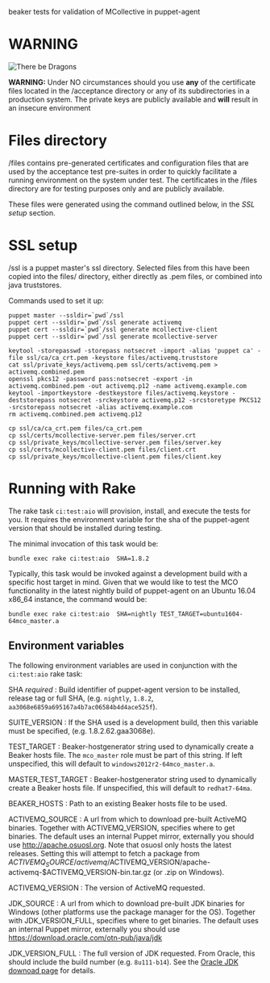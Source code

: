 beaker tests for validation of MCollective in puppet-agent

# WARNING

![There be Dragons](http://upload.wikimedia.org/wikipedia/commons/thumb/b/bc/Chinese_black_dragon.svg/235px-Chinese_black_dragon.svg.png)

**WARNING:** Under NO circumstances should you use **any** of the
certificate files located in the /acceptance directory or any of
its subdirectories in a production system. The private keys are
publicly available and **will** result in an insecure environment

# Files directory

/files contains pre-generated certificates and configuration files
that are used by the acceptance test pre-suites in order to quickly
facilitate a running environment on the system under test. The
certificates in the /files directory are for testing purposes only
and are publicly available.

These files were generated using the command outlined below, in the
*SSL setup* section.

# SSL setup

/ssl is a puppet master's ssl directory.  Selected files from this
have been copied into the files/ directory, either directly as .pem
files, or combined into java truststores.

Commands used to set it up:

    puppet master --ssldir=`pwd`/ssl
    puppet cert --ssldir=`pwd`/ssl generate activemq
    puppet cert --ssldir=`pwd`/ssl generate mcollective-client
    puppet cert --ssldir=`pwd`/ssl generate mcollective-server

    keytool -storepasswd -storepass notsecret -import -alias 'puppet ca' -file ssl/ca/ca_crt.pem -keystore files/activemq.truststore
    cat ssl/private_keys/activemq.pem ssl/certs/activemq.pem > activemq.combined.pem
    openssl pkcs12 -password pass:notsecret -export -in activemq.combined.pem -out activemq.p12 -name activemq.example.com
    keytool -importkeystore -destkeystore files/activemq.keystore -deststorepass notsecret -srckeystore activemq.p12 -srcstoretype PKCS12 -srcstorepass notsecret -alias activemq.example.com
    rm activemq.combined.pem activemq.p12

    cp ssl/ca/ca_crt.pem files/ca_crt.pem
    cp ssl/certs/mcollective-server.pem files/server.crt
    cp ssl/private_keys/mcollective-server.pem files/server.key
    cp ssl/certs/mcollective-client.pem files/client.crt
    cp ssl/private_keys/mcollective-client.pem files/client.key

# Running with Rake

The rake task `ci:test:aio` will provision, install, and execute the tests
for you. It requires the environment variable for the sha of the puppet-agent
version that should be installed during testing.

The minimal invocation of this task would be:
```
bundle exec rake ci:test:aio  SHA=1.8.2
```

Typically, this task would be invoked against a development build with a
specific host target in mind. Given that we would like to test the MCO
functionality in the latest nightly build of puppet-agent on an Ubuntu 16.04
x86_64 instance, the command would be:
```
bundle exec rake ci:test:aio  SHA=nightly TEST_TARGET=ubuntu1604-64mco_master.a
```

## Environment variables
The following environment variables are used in conjunction with the
`ci:test:aio` rake task:

SHA  _required_
    :  Build identifier of puppet-agent version to be installed, release tag
    or full SHA, (e.g. `nightly`, `1.8.2`,
    `aa3068e6859a695167a4b7ac06584b4d4ace525f`).

SUITE_VERSION
    :  If the SHA used is a development build, then this variable must be
    specified, (e.g. 1.8.2.62.gaa3068e).

TEST_TARGET
    :  Beaker-hostgenerator string used to dynamically create a Beaker hosts
    file. The `mco_master` role must be part of this string. If left
    unspecified, this will default to `windows2012r2-64mco_master.a`.

MASTER_TEST_TARGET
    :  Beaker-hostgenerator string used to dynamically create a Beaker hosts
    file. If unspecified, this will default to `redhat7-64ma`.

BEAKER_HOSTS
    :  Path to an existing Beaker hosts file to be used.

ACTIVEMQ_SOURCE
    :  A url from which to download pre-built ActiveMQ binaries. Together with
    ACTIVEMQ_VERSION, specifies where to get binaries. The default uses an
    internal Puppet mirror, externally you should use http://apache.osuosl.org.
    Note that osuosl only hosts the latest releases. Setting this will attempt
    to fetch a package from $ACTIVEMQ_SOURCE/activemq/$ACTIVEMQ_VERSION/apache-activemq-$ACTIVEMQ_VERSION-bin.tar.gz
    (or .zip on Windows).

ACTIVEMQ_VERSION
    :  The version of ActiveMQ requested.

JDK_SOURCE
    :  A url from which to download pre-built JDK binaries for Windows (other
    platforms use the package manager for the OS). Together with
    JDK_VERSION_FULL, specifies where to get binaries. The default uses an
    internal Puppet mirror, externally you should use https://download.oracle.com/otn-pub/java/jdk

JDK_VERSION_FULL
    :  The full version of JDK requested. From Oracle, this should include the
    build number (e.g. `8u111-b14`). See the [Oracle JDK downoad page](http://www.oracle.com/technetwork/java/javase/downloads/jdk8-downloads-2133151.html)
    for details.
